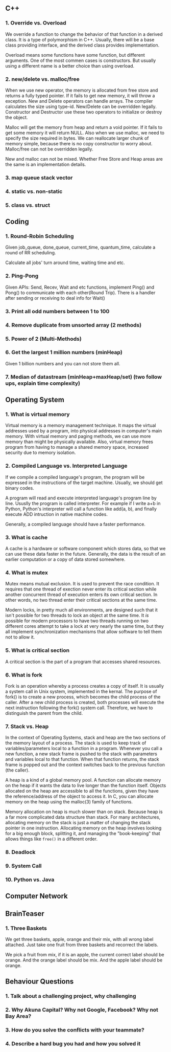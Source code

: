 ## C++

### 1. Override vs. Overload

We override a function to change the behavior of that function in a derived class. It is a type of polymorphism in C++. Usually, there will be a base class providing interface, and the derived class provides implementation.

Overload means some functions have some function, but different arguments. One of the most commen cases is constructors. But usually using a different name is a better choice than using overload.

### 2. new/delete vs. malloc/free

When we use new operator, the memory is allocated from free store and returns a fully typed pointer. If it fails to get new memory, it will throw a exception.  New and Delete operators can handle arrays. The compiler calculates the size using type-id. New/Delete can be overridden legally. Constructor and Destructor use these two operators to initialize or destroy the object.

Malloc will get the memory from heap and return a void pointer. If it fails to get some memory it will return NULL. Also when we use malloc, we need to specify the size required in bytes. We can reallocate larger chunk of memory simple, because there is no copy constructor to worry about. Malloc/free can not be overridden legally.

New and malloc can not be mixed. Whether Free Store and Heap areas are the same is an implementation details.

### 3. map queue stack vector

### 4. static vs. non-static

### 5. class vs. struct









## Coding

### 1. Round-Robin Scheduling

Given job_queue, done_queue, current_time, quantum_time, calculate a round of RR scheduling.

Calculate all jobs' turn around time, waiting time and etc.

### 2. Ping-Pong

Given APIs: Send, Recev, Wait and etc functions, implement Ping() and Pong() to communicate with each other(Round Trip). There is a handler after sending or receiving to deal info for Wait()

### 3. Print all odd numbers between 1 to 100



### 4. Remove duplicate from unsorted array (2 methods)



### 5. Power of 2 (Multi-Methods)



### 6. Get the largest 1 million numbers (minHeap)

Given 1 billion numbers and you can not store them all.

### 7. Median of datastream (minHeap+maxHeap/set) (two follow ups, explain time complexity)





## Operating System

### 1. What is virtual memory

Virtual memory is a memory management technique. It maps the virtual addresses used by a program, into physical addresses in computer's main memory. With virtual memory and paging methods, we can use more memory than might be physically available. Also, virtual memory frees program from having to manage a shared memory space, increased security due to memory isolation.

### 2. Compiled Language vs. Interpreted Language

If we compile a compiled language's program, the program will be expressed in the instructions of the target machine. Usually, we should get binary codes.

A program will read and execute interpreted language's program line by line. Ususlly the program is called interpreter. For example if I write a+b in Python, Python's interpreter will call a function like add(a, b), and finally execute ADD intruction in native machine codes.

Generally, a compiled language should have a faster performance.

### 3. What is cache

A cache is a hardware or software component which stores data, so that we can use these data faster in the future. Generally, the data is the result of an earlier computation or a copy of data stored somewhere.

### 4. What is mutex

Mutex means mutual exclusion. It is used to prevent the race condition. It requires that one thread of exection never enter its critical section while another concurrent thread of execution enters its own critical section. In other words, no two thread enter their critical sections at the same time.

Modern locks, in pretty much all environments, are designed such that it isn't possible for two threads to lock an object at the same time. It *is* possible for modern processors to have two threads running on two different cores attempt to take a lock at very nearly the same time, but they all implement synchronization mechanisms that allow software to tell them not to allow it.

### 5. What is critical section

A critical section is the part of a program that accesses shared resources.

### 6. What is fork

Fork is an operation whereby a process creates a copy of itself. It is usually a system call in Unix system, implemented in the kernal. The purpose of fork() is to create a new process, which becomes the child process of the caller. After a new child process is created, both processes will execute the next instruction following the fork() system call. Therefore, we have to distinguish the parent from the child.

### 7. Stack vs. Heap

In the context of Operating Systems, stack and heap are the two sections of the memory layout of a process. The stack is used to keep track of variables/parameters local to a function in a program. Whenever you call a new function, a new stack frame is pushed to the stack with parameters and variables local to that function. When that function returns, the stack frame is popped out and the context switches back to the previous function (the caller). 

A heap is a kind of a global memory pool. A function can allocate memory on the heap if it wants the data to live longer than the function itself. Objects allocated on the heap are accessible to all the functions, given they have the reference/address of the object to access it. In C, you can allocate memory on the heap using the malloc(3) family of functions. 

Memory allocation on heap is much slower than on stack. Because heap is a far more complicated data structure than stack. For many architectures, allocating memory on the stack is just a matter of changing the stack pointer in one instruction. Allocating memory on the heap involves looking for a big enough block, splitting it, and managing the "book-keeping" that allows things like `free()` in a different order.

### 8. Deadlock



### 9. System Call



### 10. Python vs. Java







## Computer Network





## BrainTeaser

### 1. Three Baskets

We get three baskets, apple, orange and their mix, with all wrong label attached. Just take one fruit from three baskets and recorrect the labels.

We pick a fruit from mix, if it is an apple, the current correct label should be orange. And the orange label should be mix. And the apple label should be orange.



## Behaviour Questions

### 1. Talk about a challenging project, why challenging

### 2. Why Akuna Capital? Why not Google, Facebook? Why not Bay Area?

### 3. How do you solve the conflicts with your teammate?

### 4. Describe a hard bug you had and how you solved it



